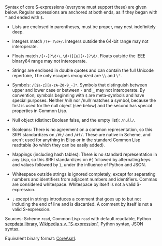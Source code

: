 Syntax of core S-expressions (everyone must support these) are given below.
Regular expressions are anchored at both ends, as if they began with `^` and ended with `$`.

  * Lists are enclosed in parentheses, must be proper, may nest indefinitely deep.
  
  * Integers match `/[+-]\d+/`.  Integers outside the 64-bit range may not interoperate.
  
  * Floats match `/[+-]?\d+\.\d+([Ee][+-]?\d/`.  Floats outside the IEEE binary64 range may not interoperate.
  
  * Strings are enclosed in double quotes and can contain the full Unicode repertoire, 
    The only escapes recognized are `\\` and `\"`.
    
  * Symbols: `/[$a-z][a-zA-Z0-9_-]*`.
    Symbols that distinguish between upper and lower case or between `-` and `_` may not interoperate.
    By convention, symbols beginning with `$` are meta-symbols and have special purposes.
    Neither /nil/ nor /null/ matches a symbol, because the first is used for the null object (see below)
    and the second has special properties in Common Lisp.
    
  * Null object (distinct Boolean false, and the empty list):  `/null/`.
    
  * Booleans: There is no agreement on a common representation,
    so this SRFI standardizes on `/#t/` and `/#f/`.
    These are native in Scheme, and aren't used for anything
    in Elisp or in the standard Common Lisp readtable
    (to which they can be easily added).

  * Mappings (including hash tables):
    There is no standard representation in any Lisp,
    so this SRFI standardizes on `#{` followed by
    alternating keys and values followed by `}`,
    under the influence of Python and JSON.
  
  * Whitespace outside strings is ignored completely,
    except for separating numbers and identifiers
    from adjacent numbers and identifiers.
    Commas are considered whitespace.
    Whitespace by itself is not a valid S-expression.
  
  * `;` except in strings introduces a comment
    that goes up to but not including the end of line and is discarded.
    A comment by itself is not a valid S-expression.
    
Sources: Scheme `read`, Common Lisp `read` with default readtable,
Python [sexpdata library](https://sexpdata.readthedocs.io/en/latest/),
[Wikipedia s.v. "S-expression"](https://en.wikipedia.org/wiki/S-expression),
Python syntax, JSON syntax.

Equivalent binary format: [CoreAsn1](https://bitbucket.org/cowan/r7rs-wg1-infra/src/default/CoreAsn1).